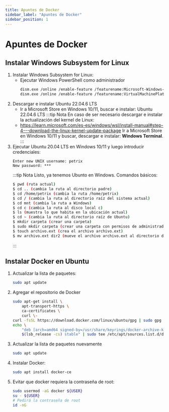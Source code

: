 ```yaml
---
title: Apuntes de Docker
sidebar_label: "Apuntes de Docker"
sidebar_position: 1
---
```


# Apuntes de Docker
## Instalar Windows Subsystem for Linux
1. Instalar Windows Subsystem for Linux:
   + Ejecutar Windows PowerShell como administrador
        ```bash
        dism.exe /online /enable-feature /featurename:Microsoft-Windows-Subsystem-Linux /all /norestart
        dism.exe /online /enable-feature /featurename:VirtualMachinePlatform /all /norestart
        ```
2. Descargar e instalar Ubuntu 22.04.6 LTS
    + Ir a Microsoft Store en Windows 10/11, buscar e instalar: Ubuntu 22.04.6 LTS
    :::tip Nota
    En caso de ser necesario descargar e instalar la actualización del kernel de Linux:
    + https://learn.microsoft.com/es-es/windows/wsl/install-manual#step-4---download-the-linux-kernel-update-package
    Ir a Microsoft Store en Windows 10/11 y buscar, descargar e instalar: **Windows Terminal**.
    :::
3. Ejecutar Ubuntu 20.04 LTS en Windows 10/11 y luego introducir credenciales:
    ```
    Enter new UNIX username: petrix
    New password: ***
    ```
    :::tip Nota
    Listo, ya tenemos Ubunto en Windows.
    Comandos básicos:
    ```bash
    $ pwd (ruta actual)
    $ cd .. (cambia la ruta al directorio padre)
    $ cd /home/petrix (cambia la ruta /home/petrix)
    $ cd / (cambia la ruta al directorio raíz del sistema actual)
    $ cd mnt (cambia la ruta a Windows)
    $ cd c (cambia la ruta al disco local c)
    $ ls (muestra lo que habita en la ubicación actual)
    $ cd ~ (cambia la ruta al directorio raíz de Ubuntu)
    $ mkdir carpeta (crear una carpeta)
    $ sudo mkdir carpeta (crear una carpeta con permisos de administrador)
    $ touch archivo.ext (crea el archivo archivo.ext)
    $ mv archivo.ext dir2 (mueve el archivo archivo.ext al directorio dir2, de igual forma se puede mover carpetas)
    ```
    :::


## Instalar Docker en Ubuntu
1. Actualizar la lista de paquetes:
    ```bash
    sudo apt update
    ```
2. Agregar el repositorio de Docker
    ```bash
    sudo apt-get install \
        apt-transport-https \
        ca-certificates \
        curl \-
    curl -fsSL https://download.docker.com/linux/ubuntu/gpg | sudo gpg --dearmor -o /usr/share/keyrings/docker-archive-keyring.gpg
    echo \
        "deb [arch=amd64 signed-by=/usr/share/keyrings/docker-archive-keyring.gpg] https://download.docker.com/linux/ubuntu \
        $(lsb_release -cs) stable" | sudo tee /etc/apt/sources.list.d/docker.list > /dev/null
    ```
3. Actualizar la lista de paquetes nuevamente
    ```bash
    sudo apt update
    ```
4. Instalar Docker:
    ```bash
    sudo apt install docker-ce
    ```
5. Evitar que docker requiera la contraseña de root:
    ```bash
    sudo usermod -aG docker ${USER}
    su - ${USER}
    # Pedirá la contraseña de root
    id -nG
    ```
